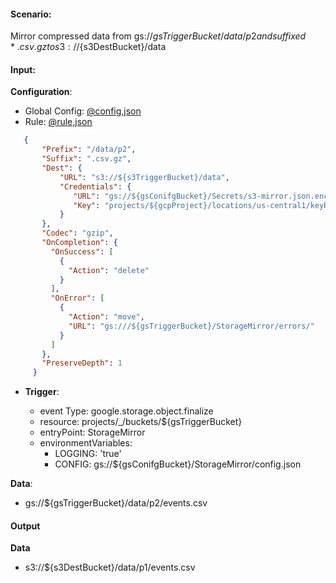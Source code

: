 #### Scenario:

Mirror compressed data from gs://${gsTriggerBucket}/data/p2 and suffixed *.csv.gz to s3://${s3DestBucket}/data

#### Input:

**Configuration**:

* Global Config: [@config,json](../../../config/gs.json)
* Rule: [@rule,json](rule.json)

```json
   {
       "Prefix": "/data/p2",
       "Suffix": ".csv.gz",
       "Dest": {
           "URL": "s3://${s3TriggerBucket}/data",
           "Credentials": {
              "URL": "gs://${gsConifgBucket}/Secrets/s3-mirror.json.enc",
              "Key": "projects/${gcpProject}/locations/us-central1/keyRings/gs_mirror_ring/cryptoKeys/gs_mirror_key"
           }
       },
       "Codec": "gzip",
       "OnCompletion": {
         "OnSuccess": [
           {
             "Action": "delete"
           }
         ],
         "OnError": [
           {
             "Action": "move",
             "URL": "gs:///${gsTriggerBucket}/StorageMirror/errors/"
           }
         ]
       },
       "PreserveDepth": 1
     }
```
* **Trigger**:

    * event Type: google.storage.object.finalize
    * resource: projects/_/buckets/${gsTriggerBucket}
    * entryPoint: StorageMirror
    * environmentVariables:
      - LOGGING: 'true'
      - CONFIG: gs://${gsConifgBucket}/StorageMirror/config.json
 


**Data**:
- gs://${gsTriggerBucket}/data/p2/events.csv


#### Output

**Data**
- s3://${s3DestBucket}/data/p1/events.csv